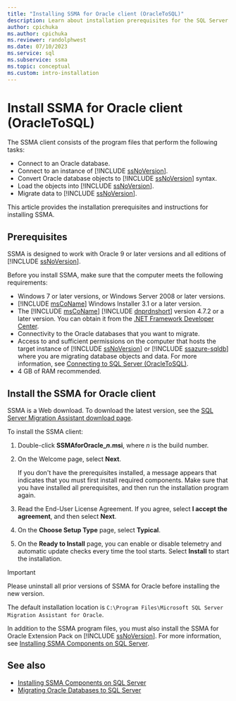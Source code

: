 ```yaml
---
title: "Installing SSMA for Oracle client (OracleToSQL)"
description: Learn about installation prerequisites for the SQL Server Migration Assistant (SSMA) for Oracle client and how to install.
author: cpichuka
ms.author: cpichuka
ms.reviewer: randolphwest
ms.date: 07/10/2023
ms.service: sql
ms.subservice: ssma
ms.topic: conceptual
ms.custom: intro-installation
---
```

# Install SSMA for Oracle client (OracleToSQL)

The SSMA client consists of the program files that perform the following tasks:

- Connect to an Oracle database.
- Connect to an instance of [!INCLUDE [ssNoVersion](../../includes/ssnoversion-md.md)].
- Convert Oracle database objects to [!INCLUDE [ssNoVersion](../../includes/ssnoversion-md.md)] syntax.
- Load the objects into [!INCLUDE [ssNoVersion](../../includes/ssnoversion-md.md)].
- Migrate data to [!INCLUDE [ssNoVersion](../../includes/ssnoversion-md.md)].

This article provides the installation prerequisites and instructions for installing SSMA.

## Prerequisites

SSMA is designed to work with Oracle 9 or later versions and all editions of [!INCLUDE [ssNoVersion](../../includes/ssnoversion-md.md)].

Before you install SSMA, make sure that the computer meets the following requirements:

- Windows 7 or later versions, or Windows Server 2008 or later versions.
- [!INCLUDE [msCoName](../../includes/msconame-md.md)] Windows Installer 3.1 or a later version.
- The [!INCLUDE [msCoName](../../includes/msconame-md.md)] [!INCLUDE [dnprdnshort](../../includes/dnprdnshort-md.md)] version 4.7.2 or a later version. You can obtain it from the [.NET Framework Developer Center](https://go.microsoft.com/fwlink/?LinkId=48882).
- Connectivity to the Oracle databases that you want to migrate.
- Access to and sufficient permissions on the computer that hosts the target instance of [!INCLUDE [ssNoVersion](../../includes/ssnoversion-md.md)] or [!INCLUDE [ssazure-sqldb](../../includes/ssazure-sqldb.md)] where you are migrating database objects and data. For more information, see [Connecting to SQL Server (OracleToSQL)](connecting-to-sql-server-oracletosql.md).
- 4 GB of RAM recommended.

## Install the SSMA for Oracle client

SSMA is a Web download. To download the latest version, see the [SQL Server Migration Assistant download page](https://aka.ms/ssmafororacle).

To install the SSMA client:

1. Double-click **SSMAforOracle_*n*.msi**, where *n* is the build number.
1. On the Welcome page, select **Next**.

   If you don't have the prerequisites installed, a message appears that indicates that you must first install required components. Make sure that you have installed all prerequisites, and then run the installation program again.

1. Read the End-User License Agreement. If you agree, select **I accept the agreement**, and then select **Next**.
1. On the **Choose Setup Type** page, select **Typical**.
1. On the **Ready to Install** page, you can enable or disable telemetry and automatic update checks every time the tool starts. Select **Install** to start the installation.

> [!IMPORTANT]  
> Please uninstall all prior versions of SSMA for Oracle before installing the new version.

The default installation location is `C:\Program Files\Microsoft SQL Server Migration Assistant for Oracle`.

In addition to the SSMA program files, you must also install the SSMA for Oracle Extension Pack on [!INCLUDE [ssNoVersion](../../includes/ssnoversion-md.md)]. For more information, see [Installing SSMA Components on SQL Server](installing-ssma-components-on-sql-server-oracletosql.md).

## See also

- [Installing SSMA Components on SQL Server](installing-ssma-components-on-sql-server-oracletosql.md)
- [Migrating Oracle Databases to SQL Server](migrating-oracle-databases-to-sql-server-oracletosql.md)

